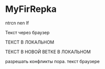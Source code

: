 ﻿# MyFirRepka
ntrcn nen lf

Текст через браузер

ТЕКСТ В ЛОКАЛЬНОМ

ТЕКСТ В НОВОЙ ВЕТКЕ В ЛОКАЛЬНОМ

разрешать конфликты пора. текст браузере
